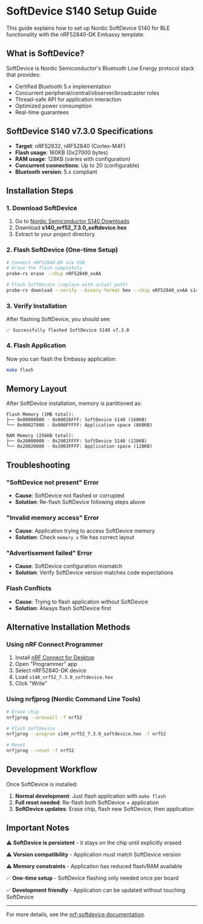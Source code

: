 # SoftDevice S140 Setup Guide

This guide explains how to set up Nordic SoftDevice S140 for BLE functionality with the nRF52840-DK Embassy template.

## What is SoftDevice?

SoftDevice is Nordic Semiconductor's Bluetooth Low Energy protocol stack that provides:
- Certified Bluetooth 5.x implementation
- Concurrent peripheral/central/observer/broadcaster roles
- Thread-safe API for application interaction
- Optimized power consumption
- Real-time guarantees

## SoftDevice S140 v7.3.0 Specifications

- **Target**: nRF52832, nRF52840 (Cortex-M4F)
- **Flash usage**: 160KB (0x27000 bytes)
- **RAM usage**: 128KB (varies with configuration)
- **Concurrent connections**: Up to 20 (configurable)
- **Bluetooth version**: 5.x compliant

## Installation Steps

### 1. Download SoftDevice

1. Go to [Nordic Semiconductor S140 Downloads](https://www.nordicsemi.com/Products/Development-software/S140/Download)
2. Download **s140_nrf52_7.3.0_softdevice.hex**
3. Extract to your project directory

### 2. Flash SoftDevice (One-time Setup)

```bash
# Connect nRF52840-DK via USB
# Erase the flash completely
probe-rs erase --chip nRF52840_xxAA

# Flash SoftDevice (replace with actual path)
probe-rs download --verify --binary-format hex --chip nRF52840_xxAA s140_nrf52_7.3.0_softdevice.hex
```

### 3. Verify Installation

After flashing SoftDevice, you should see:
```
✅ Successfully flashed SoftDevice S140 v7.3.0
```

### 4. Flash Application

Now you can flash the Embassy application:
```bash
make flash
```

## Memory Layout

After SoftDevice installation, memory is partitioned as:

```
Flash Memory (1MB total):
├── 0x00000000 - 0x00026FFF: SoftDevice S140 (160KB)
└── 0x00027000 - 0x000FFFFF: Application space (868KB)

RAM Memory (256KB total):  
├── 0x20000000 - 0x2001FFFF: SoftDevice S140 (128KB)
└── 0x20020000 - 0x2003FFFF: Application space (128KB)
```

## Troubleshooting

### "SoftDevice not present" Error
- **Cause**: SoftDevice not flashed or corrupted
- **Solution**: Re-flash SoftDevice following steps above

### "Invalid memory access" Error  
- **Cause**: Application trying to access SoftDevice memory
- **Solution**: Check `memory.x` file has correct layout

### "Advertisement failed" Error
- **Cause**: SoftDevice configuration mismatch
- **Solution**: Verify SoftDevice version matches code expectations

### Flash Conflicts
- **Cause**: Trying to flash application without SoftDevice
- **Solution**: Always flash SoftDevice first

## Alternative Installation Methods

### Using nRF Connect Programmer
1. Install [nRF Connect for Desktop](https://www.nordicsemi.com/Products/Development-tools/nRF-Connect-for-desktop)
2. Open "Programmer" app  
3. Select nRF52840-DK device
4. Load `s140_nrf52_7.3.0_softdevice.hex`
5. Click "Write"

### Using nrfjprog (Nordic Command Line Tools)
```bash
# Erase chip
nrfjprog --eraseall -f nrf52

# Flash SoftDevice
nrfjprog --program s140_nrf52_7.3.0_softdevice.hex -f nrf52

# Reset
nrfjprog --reset -f nrf52
```

## Development Workflow

Once SoftDevice is installed:

1. **Normal development**: Just flash application with `make flash`
2. **Full reset needed**: Re-flash both SoftDevice + application  
3. **SoftDevice updates**: Erase chip, flash new SoftDevice, then application

## Important Notes

⚠️ **SoftDevice is persistent** - it stays on the chip until explicitly erased

⚠️ **Version compatibility** - Application must match SoftDevice version

⚠️ **Memory constraints** - Application has reduced flash/RAM available

✅ **One-time setup** - SoftDevice flashing only needed once per board

✅ **Development friendly** - Application can be updated without touching SoftDevice

---

For more details, see the [nrf-softdevice documentation](https://github.com/embassy-rs/nrf-softdevice).